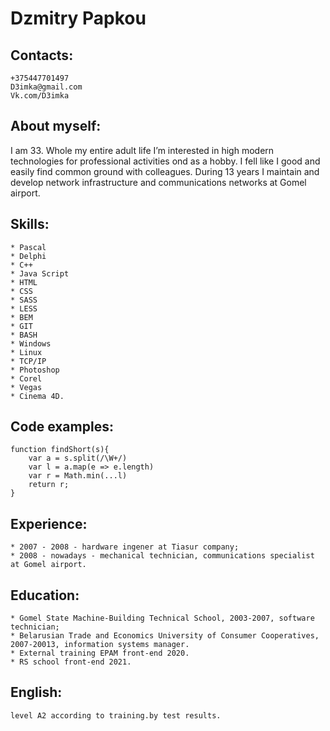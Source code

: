 # Dzmitry Papkou

## Contacts:

    +375447701497
    D3imka@gmail.com
    Vk.com/D3imka

## About myself:

I am 33. Whole my entire adult life I’m interested in high modern technologies for professional activities ond as a hobby.
I fell like I good and easily find common ground with colleagues.
During 13 years I maintain and develop network infrastructure and communications networks at Gomel airport.

## Skills:

    * Pascal
    * Delphi
    * C++
    * Java Script
    * HTML
    * CSS
    * SASS
    * LESS
    * BEM
    * GIT
    * BASH
    * Windows
    * Linux
    * TCP/IP
    * Photoshop
    * Corel
    * Vegas
    * Cinema 4D.

## Code examples:

```
function findShort(s){
 	var a = s.split(/\W+/)
  	var l = a.map(e => e.length)
 	var r = Math.min(...l)
  	return r;
}
```

## Experience:

    * 2007 - 2008 - hardware ingener at Tiasur company;
    * 2008 - nowadays - mechanical technician, communications specialist at Gomel airport.

## Education:

    * Gomel State Machine-Building Technical School, 2003-2007, software technician;
    * Belarusian Trade and Economics University of Consumer Cooperatives, 2007-20013, information systems manager.
    * External training EPAM front-end 2020.
    * RS school front-end 2021.

## English:

    level A2 according to training.by test results.
